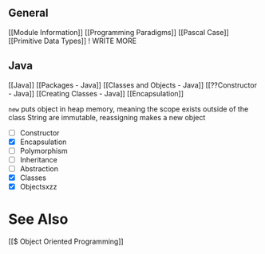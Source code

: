 ## General
[[Module Information]]
[[Programming Paradigms]]
[[Pascal Case]]
[[Primitive Data Types]] ! WRITE MORE

## Java
[[Java]]
[[Packages - Java]]
[[Classes and Objects - Java]]
[[??Constructor - Java]]
[[Creating Classes - Java]]
[[Encapsulation]]

`new` puts object in heap memory, meaning the scope exists outside of the class
String are immutable, reassigning makes a new object

- [ ] Constructor
- [x] Encapsulation
- [ ] Polymorphism
- [ ] Inheritance
- [ ] Abstraction
- [x] Classes
- [x] Objectsxzz

# See Also
[[$ Object Oriented Programming]]